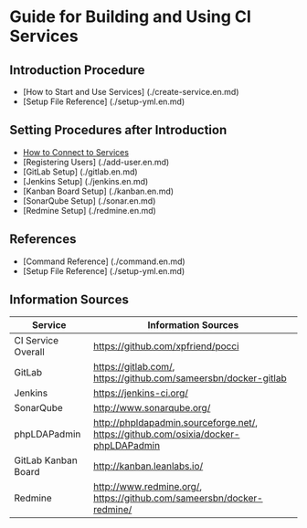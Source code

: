 Guide for Building and Using CI Services
==========================

<div id="setup-log"></div>

Introduction Procedure
-----------------------
*   [How to Start and Use Services] (./create-service.en.md)
*   [Setup File Reference] (./setup-yml.en.md)


Setting Procedures after Introduction
-------------------------------------
*   [How to Connect to Services](./access.en.md)
*   [Registering Users] (./add-user.en.md)
*   [GitLab Setup] (./gitlab.en.md)
*   [Jenkins Setup] (./jenkins.en.md)
*   [Kanban Board Setup] (./kanban.en.md)
*   [SonarQube Setup] (./sonar.en.md)
*   [Redmine Setup] (./redmine.en.md)

References
------------
*   [Command Reference] (./command.en.md)
*   [Setup File Reference] (./setup-yml.en.md)


Information Sources
---------------------

Service             | Information Sources
------------------- | ---------------------------------------------------------------------------------------
CI Service Overall  | <https://github.com/xpfriend/pocci>
GitLab              | <https://gitlab.com/>, <https://github.com/sameersbn/docker-gitlab>
Jenkins             | <https://jenkins-ci.org/>
SonarQube           | <http://www.sonarqube.org/>
phpLDAPadmin        | <http://phpldapadmin.sourceforge.net/>, <https://github.com/osixia/docker-phpLDAPadmin>
GitLab Kanban Board | <http://kanban.leanlabs.io/>
Redmine             | <http://www.redmine.org/>, <https://github.com/sameersbn/docker-redmine/>
